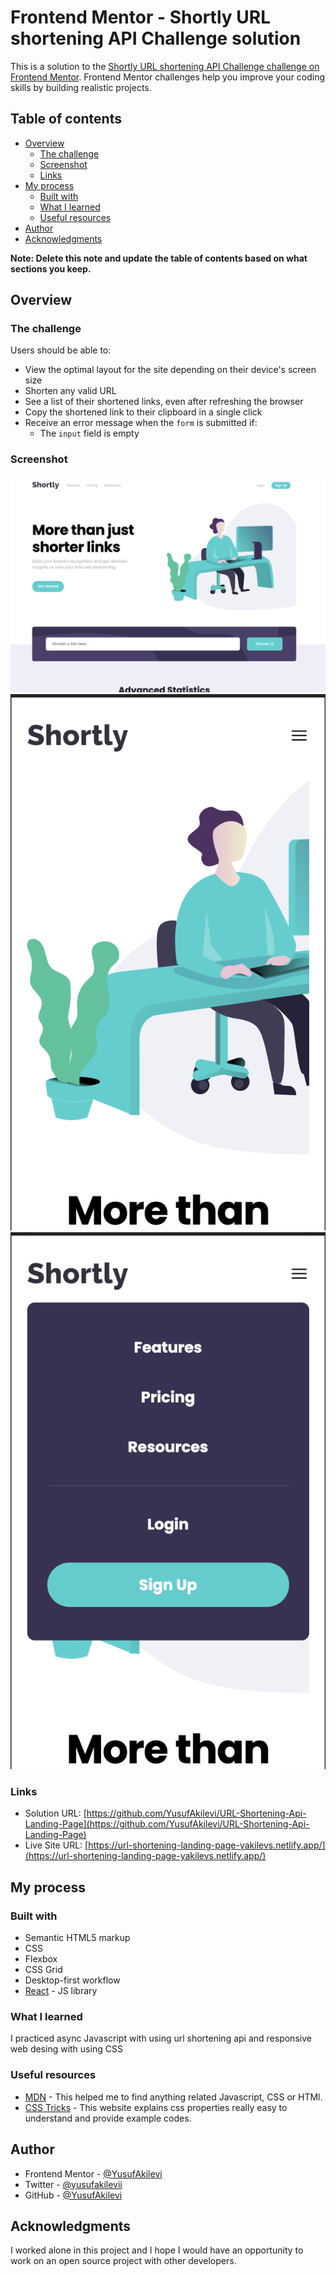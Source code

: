 # Frontend Mentor - Shortly URL shortening API Challenge solution

This is a solution to the [Shortly URL shortening API Challenge challenge on Frontend Mentor](https://www.frontendmentor.io/challenges/url-shortening-api-landing-page-2ce3ob-G). Frontend Mentor challenges help you improve your coding skills by building realistic projects.

## Table of contents

- [Overview](#overview)
  - [The challenge](#the-challenge)
  - [Screenshot](#screenshot)
  - [Links](#links)
- [My process](#my-process)
  - [Built with](#built-with)
  - [What I learned](#what-i-learned)
  - [Useful resources](#useful-resources)
- [Author](#author)
- [Acknowledgments](#acknowledgments)

**Note: Delete this note and update the table of contents based on what sections you keep.**

## Overview

### The challenge

Users should be able to:

- View the optimal layout for the site depending on their device's screen size
- Shorten any valid URL
- See a list of their shortened links, even after refreshing the browser
- Copy the shortened link to their clipboard in a single click
- Receive an error message when the `form` is submitted if:
  - The `input` field is empty

### Screenshot

![](./Screenshots/Desktop-design.png)
![](./Screenshots/Mobile-design.png)
![](./Screenshots/Mobile-navigation.png)

### Links

- Solution URL: [https://github.com/YusufAkilevi/URL-Shortening-Api-Landing-Page](https://github.com/YusufAkilevi/URL-Shortening-Api-Landing-Page)
- Live Site URL: [https://url-shortening-landing-page-yakilevs.netlify.app/](https://url-shortening-landing-page-yakilevs.netlify.app/)

## My process

### Built with

- Semantic HTML5 markup
- CSS
- Flexbox
- CSS Grid
- Desktop-first workflow
- [React](https://reactjs.org/) - JS library

### What I learned

I practiced async Javascript with using url shortening api and responsive web desing with using CSS

### Useful resources

- [MDN](https://developer.mozilla.org/en-US/) - This helped me to find anything related Javascript, CSS or HTMl.
- [CSS Tricks](https://css-tricks.com/) - This website explains css properties really easy to understand and provide example codes.

## Author

- Frontend Mentor - [@YusufAkilevi](https://www.frontendmentor.io/profile/YusufAkilevi)
- Twitter - [@yusufakilevii](https://twitter.com/yusufakilevii)
- GitHub - [@YusufAkilevi](https://github.com/YusufAkilevi)

## Acknowledgments

I worked alone in this project and I hope I would have an opportunity to work on an open source project with other developers.
